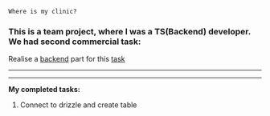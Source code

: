 `Where is my clinic?`

<h3>  This is a team project, where I was a TS(Backend) developer. We had second commercial task: </h3>

Realise a [backend]() part for this [task](https://www.notion.so/26-F-B-f0ae66e2057741608e5653e24b85fe31)

---

---

<b>My completed tasks:</b>

1. Connect to drizzle and create table